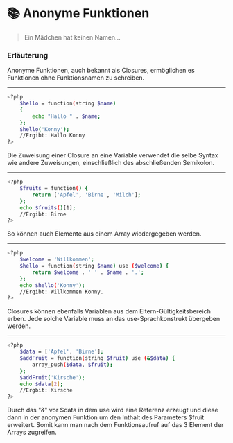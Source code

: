 # :books: Anonyme Funktionen

> Ein Mädchen hat keinen Namen...

### Erläuterung
Anonyme Funktionen, auch bekannt als Closures, ermöglichen es Funktionen ohne Funktionsnamen zu schreiben.

---

```sh
<?php
    $hello = function(string $name)
    {
        echo "Hallo " . $name;
    };
    $hello('Konny');
    //Ergibt: Hallo Konny
?>
```
Die Zuweisung einer Closure an eine Variable verwendet die selbe Syntax wie andere Zuweisungen, einschließlich des abschließenden Semikolon.

---

```sh
<?php
    $fruits = function() {
        return ['Apfel', 'Birne', 'Milch'];
    };
    echo $fruits()[1];
    //Ergibt: Birne
?>
```
So können auch Elemente aus einem Array wiedergegeben werden.

---

```sh
<?php
    $welcome = 'Willkommen';
    $hello = function(string $name) use ($welcome) {
        return $welcome . ' ' . $name . '.';
    };
    echo $hello('Konny');
    //Ergibt: Willkommen Konny.
?>
```
Closures können ebenfalls Variablen aus dem Eltern-Gültigkeitsbereich erben. Jede solche Variable muss an das use-Sprachkonstrukt übergeben werden.

---

```sh
<?php
    $data = ['Apfel', 'Birne'];
    $addFruit = function(string $fruit) use (&$data) {
        array_push($data, $fruit);
    };
    $addFruit('Kirsche');
    echo $data[2];
    //Ergbit: Kirsche
?>
```
Durch das "&" vor $data in dem use wird eine Referenz erzeugt und diese dann in der anonymen Funktion um den Inthalt des Parameters $fruit erweitert. Somit kann man nach dem Funktionsaufruf auf das 3 Element der Arrays zugreifen.
